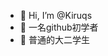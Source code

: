 - 👋 Hi, I’m @Kiruqs
- 👀 一名github初学者
- 🌱 普通的大二学生


<!---
Kiruqs/Kiruqs is a ✨ special ✨ repository because its `README.md` (this file) appears on your GitHub profile.
You can click the Preview link to take a look at your changes.
--->
